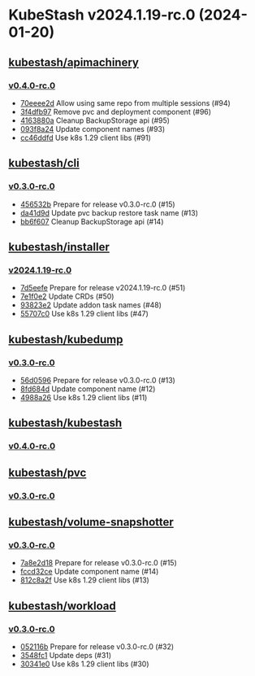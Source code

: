# KubeStash v2024.1.19-rc.0 (2024-01-20)


## [kubestash/apimachinery](https://github.com/kubestash/apimachinery)

### [v0.4.0-rc.0](https://github.com/kubestash/apimachinery/releases/tag/v0.4.0-rc.0)

- [70eeee2d](https://github.com/kubestash/apimachinery/commit/70eeee2d) Allow using same repo from multiple sessions (#94)
- [3f4dfb97](https://github.com/kubestash/apimachinery/commit/3f4dfb97) Remove pvc and deployment component (#96)
- [4163880a](https://github.com/kubestash/apimachinery/commit/4163880a) Cleanup BackupStorage api (#95)
- [093f8a24](https://github.com/kubestash/apimachinery/commit/093f8a24) Update component names (#93)
- [cc46ddfd](https://github.com/kubestash/apimachinery/commit/cc46ddfd) Use k8s 1.29 client libs (#91)



## [kubestash/cli](https://github.com/kubestash/cli)

### [v0.3.0-rc.0](https://github.com/kubestash/cli/releases/tag/v0.3.0-rc.0)

- [456532b](https://github.com/kubestash/cli/commit/456532b) Prepare for release v0.3.0-rc.0 (#15)
- [da41d9d](https://github.com/kubestash/cli/commit/da41d9d) Update pvc backup restore task name (#13)
- [bb6f607](https://github.com/kubestash/cli/commit/bb6f607) Cleanup BackupStorage api (#14)



## [kubestash/installer](https://github.com/kubestash/installer)

### [v2024.1.19-rc.0](https://github.com/kubestash/installer/releases/tag/v2024.1.19-rc.0)

- [7d5eefe](https://github.com/kubestash/installer/commit/7d5eefe) Prepare for release v2024.1.19-rc.0 (#51)
- [7e1f0e2](https://github.com/kubestash/installer/commit/7e1f0e2) Update CRDs (#50)
- [93823e2](https://github.com/kubestash/installer/commit/93823e2) Update addon task names (#48)
- [55707c0](https://github.com/kubestash/installer/commit/55707c0) Use k8s 1.29 client libs (#47)



## [kubestash/kubedump](https://github.com/kubestash/kubedump)

### [v0.3.0-rc.0](https://github.com/kubestash/kubedump/releases/tag/v0.3.0-rc.0)

- [56d0596](https://github.com/kubestash/kubedump/commit/56d0596) Prepare for release v0.3.0-rc.0 (#13)
- [8fd684d](https://github.com/kubestash/kubedump/commit/8fd684d) Update component name (#12)
- [4988a26](https://github.com/kubestash/kubedump/commit/4988a26) Use k8s 1.29 client libs (#11)



## [kubestash/kubestash](https://github.com/kubestash/kubestash)

### [v0.4.0-rc.0](https://github.com/kubestash/kubestash/releases/tag/v0.4.0-rc.0)




## [kubestash/pvc](https://github.com/kubestash/pvc)

### [v0.3.0-rc.0](https://github.com/kubestash/pvc/releases/tag/v0.3.0-rc.0)




## [kubestash/volume-snapshotter](https://github.com/kubestash/volume-snapshotter)

### [v0.3.0-rc.0](https://github.com/kubestash/volume-snapshotter/releases/tag/v0.3.0-rc.0)

- [7a8e2d18](https://github.com/kubestash/volume-snapshotter/commit/7a8e2d18) Prepare for release v0.3.0-rc.0 (#15)
- [fccd32ce](https://github.com/kubestash/volume-snapshotter/commit/fccd32ce) Update component name (#14)
- [812c8a2f](https://github.com/kubestash/volume-snapshotter/commit/812c8a2f) Use k8s 1.29 client libs (#13)



## [kubestash/workload](https://github.com/kubestash/workload)

### [v0.3.0-rc.0](https://github.com/kubestash/workload/releases/tag/v0.3.0-rc.0)

- [052116b](https://github.com/kubestash/workload/commit/052116b) Prepare for release v0.3.0-rc.0 (#32)
- [3548fc1](https://github.com/kubestash/workload/commit/3548fc1) Update deps (#31)
- [30341e0](https://github.com/kubestash/workload/commit/30341e0) Use k8s 1.29 client libs (#30)



